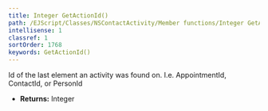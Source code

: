 ```yaml
---
title: Integer GetActionId()
path: /EJScript/Classes/NSContactActivity/Member functions/Integer GetActionId()
intellisense: 1
classref: 1
sortOrder: 1768
keywords: GetActionId()
---
```



Id of the last element an activity was found on. I.e. AppointmentId, ContactId, or PersonId



* **Returns:** Integer


